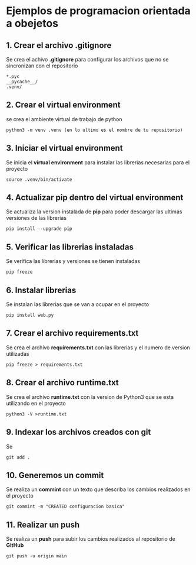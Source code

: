 # Ejemplos de programacion orientada a obejetos

## 1. Crear el archivo **.gitignore**

Se crea el achivo **.gitignore** para configurar los archivos que no se sincronizan con el repositorio

````shell
*.pyc
__pycache__/
.venv/
````

## 2. Crear el **virtual environment**

se crea el ambiente virtual de trabajo de python

````shell
python3 -m venv .venv (en lo ultimo es el nombre de tu repositorio)
````

## 3. Iniciar el **virtual environment**

Se inicia el **virtual environment** para instalar las librerias necesarias para el proyecto

````shell
source .venv/bin/activate
````

## 4. Actualizar **pip** dentro del **virtual environment**

Se actualiza la version instalada de **pip** para poder descargar las ultimas versiones de las librerias

````shell
pip install --upgrade pip
````

## 5. Verificar las librerias instaladas

Se verifica las librerias y versiones se tienen instaladas

````shell
pip freeze
````

## 6. Instalar librerias

Se instalan las librerias que se van a ocupar en el proyecto

````shell
pip install web.py
````

## 7. Crear el archivo **requirements.txt**

Se crea el archivo **requirements.txt** con las librerias y el numero de version utilizadas

````shell
pip freeze > requirements.txt
````

## 8. Crear el archivo **runtime.txt**

Se crea el archivo **runtime.txt** con la version de Python3 que se esta utilizando en el proyecto

````shell
python3 -V >runtime.txt
````

## 9. Indexar los archivos creados con **git**

Se

````shell
git add .
````

## 10. Generemos un **commit**

Se realiza un **commint** con un texto que describa los cambios realizados en el proyecto

````shell
git commint -m "CREATED configuracion basica"
````

## 11. Realizar un **push**

Se realiza un **push** para subir los cambios realizados al repositorio de **GitHub**

````shell
git push -u origin main
````